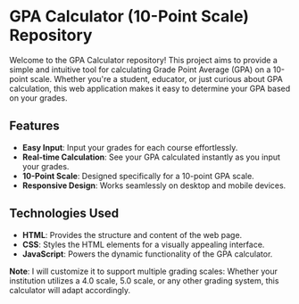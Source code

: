 # GPA Calculator (10-Point Scale) Repository

Welcome to the GPA Calculator repository! This project aims to provide a simple and intuitive tool for calculating Grade Point Average (GPA) on a 10-point scale. Whether you're a student, educator, or just curious about GPA calculation, this web application makes it easy to determine your GPA based on your grades.

## Features

- **Easy Input**: Input your grades for each course effortlessly.
- **Real-time Calculation**: See your GPA calculated instantly as you input your grades.
- **10-Point Scale**: Designed specifically for a 10-point GPA scale.
- **Responsive Design**: Works seamlessly on desktop and mobile devices.

## Technologies Used

- **HTML**: Provides the structure and content of the web page.
- **CSS**: Styles the HTML elements for a visually appealing interface.
- **JavaScript**: Powers the dynamic functionality of the GPA calculator.

**Note**: I will customize it to support multiple grading scales: Whether your institution utilizes a 4.0 scale, 5.0 scale, or any other grading system, this calculator will adapt accordingly.
